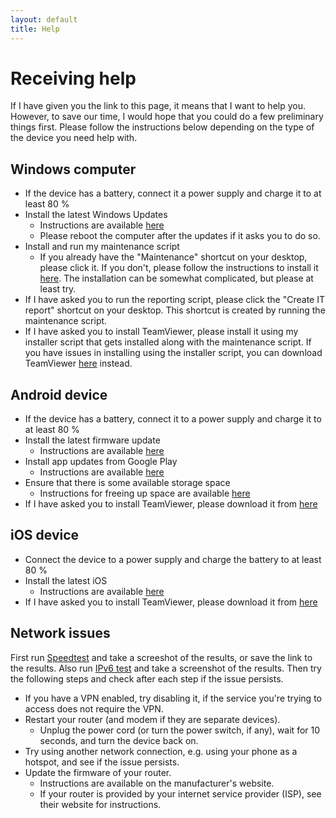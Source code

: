 ```yaml
---
layout: default
title: Help
---
```


# Receiving help
If I have given you the link to this page,
it means that I want to help you.
However, to save our time, I would hope that you could do a few preliminary things first.
Please follow the instructions below depending on the type of the device you need help with.


## Windows computer
- If the device has a battery, connect it a power supply and charge it to at least 80 %
- Install the latest Windows Updates
  - Instructions are available
    [here](https://support.microsoft.com/en-us/windows/get-the-latest-windows-update-7d20e88c-0568-483a-37bc-c3885390d212)
  - Please reboot the computer after the updates if it asks you to do so.
- Install and run my maintenance script
  - If you already have the "Maintenance" shortcut on your desktop, please click it.
    If you don't, please follow the instructions to install it [here](https://github.com/AgenttiX/windows-scripts/blob/master/README.md).
    The installation can be somewhat complicated, but please at least try.
- If I have asked you to run the reporting script,
  please click the "Create IT report" shortcut on your desktop.
  This shortcut is created by running the maintenance script.
- If I have asked you to install TeamViewer,
  please install it using my installer script that gets installed along with the maintenance script.
  If you have issues in installing using the installer script, you can download TeamViewer
  [here](https://www.teamviewer.com/en/download/windows/) instead.


## Android device
- If the device has a battery, connect it to a power supply and charge it to at least 80 %
- Install the latest firmware update
  - Instructions are available [here](https://support.google.com/android/answer/7680439)
- Install app updates from Google Play
  - Instructions are available [here](https://support.google.com/googleplay/answer/113412)
- Ensure that there is some available storage space
  - Instructions for freeing up space are available [here](https://support.google.com/android/answer/7431795)
- If I have asked you to install TeamViewer, please download it from
  [here](https://play.google.com/store/apps/details?id=com.teamviewer.quicksupport.market)


## iOS device
- Connect the device to a power supply and charge the battery to at least 80 %
- Install the latest iOS
  - Instructions are available [here](https://support.apple.com/fi-fi/guide/iphone/iph3e504502/ios)
- If I have asked you to install TeamViewer, please download it from
  [here](https://apps.apple.com/us/app/teamviewer-quicksupport/id661649585)


## Network issues
First run [Speedtest](https://www.speedtest.net/) and take a screeshot of the results, or save the link to the results.
Also run [IPv6 test](https://ipv6-test.com/) and take a screenshot of the results.
Then try the following steps and check after each step if the issue persists.
- If you have a VPN enabled, try disabling it, if the service you're trying to access does not require the VPN.
- Restart your router (and modem if they are separate devices).
  - Unplug the power cord (or turn the power switch, if any), wait for 10 seconds, and turn the device back on.
- Try using another network connection, e.g. using your phone as a hotspot, and see if the issue persists.
- Update the firmware of your router.
  - Instructions are available on the manufacturer's website.
  - If your router is provided by your internet service provider (ISP), see their website for instructions.
